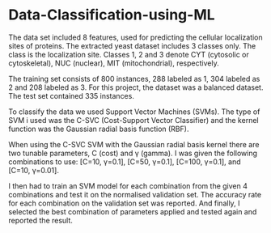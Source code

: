 # Data-Classification-using-ML

The data set included 8 features, used for predicting the cellular localization sites of proteins.
The extracted yeast dataset includes 3 classes only. The class is the localization site. Classes 1, 2
and 3 denote CYT (cytosolic or cytoskeletal), NUC (nuclear), MIT (mitochondrial), respectively.

The training set consists of 800 instances, 288 labeled as 1, 304 labeled as 2
and 208 labeled as 3. For this project, the dataset was a balanced dataset. 
The test set contained 335 instances.

To classify the data we used Support Vector Machines (SVMs). 
The type of SVM i used was the C-SVC (Cost-Support Vector Classifier) and the kernel function was the Gaussian radial basis function (RBF).

When using the C-SVC SVM with the Gaussian radial basis kernel there are two tunable parameters, C (cost) and γ (gamma). 
I was given the following combinations to use: [C=10, γ=0.1], [C=50, γ=0.1], [C=100, γ=0.1], and [C=10, γ=0.01].

I then had to train an SVM model for each combination from the given 4 combinations and test it on the normalised validation set. 
The accuracy rate for each combination on the validation set was reported. 
And finally, I selected the best combination of parameters applied and tested again and reported the result.
